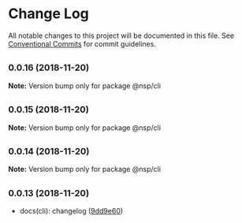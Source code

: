 # Change Log

All notable changes to this project will be documented in this file.
See [Conventional Commits](https://conventionalcommits.org) for commit guidelines.

## <small>0.0.16 (2018-11-20)</small>

**Note:** Version bump only for package @nsp/cli





## <small>0.0.15 (2018-11-20)</small>

**Note:** Version bump only for package @nsp/cli





## <small>0.0.14 (2018-11-20)</small>

**Note:** Version bump only for package @nsp/cli





## <small>0.0.13 (2018-11-20)</small>

* docs(cli): changelog ([9dd9e60](https://github.com/BarryYan/nsp/commit/9dd9e60))
